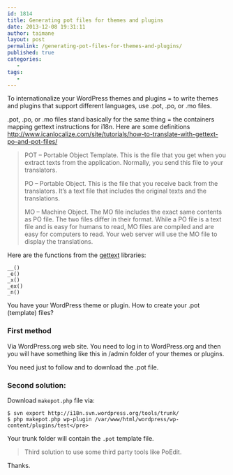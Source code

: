 ```yaml
---
id: 1814
title: Generating pot files for themes and plugins
date: 2013-12-08 19:31:11
author: taimane
layout: post
permalink: /generating-pot-files-for-themes-and-plugins/
published: true
categories:
   -
tags:
   -
---
```

To internationalize your WordPress themes and plugins = to write themes and plugins that support different languages, use .pot, .po, or .mo files.

.pot, .po, or .mo files stand basically for the same thing = the containers mapping gettext instructions for i18n. Here are some definitions http://www.icanlocalize.com/site/tutorials/how-to-translate-with-gettext-po-and-pot-files/

<blockquote>POT – Portable Object Template. This is the file that you get when you extract texts from the application. Normally, you send this file to your translators.

PO – Portable Object. This is the file that you receive back from the translators. It’s a text file that includes the original texts and the translations.

MO – Machine Object. The MO file includes the exact same contents as PO file. The two files differ in their format. While a PO file is a text file and is easy for humans to read, MO files are compiled and are easy for computers to read. Your web server will use the MO file to display the translations.</blockquote>

Here are the functions from the <a href="https://www.gnu.org/software/gettext/">gettext</a> libraries:

```
__()
_e()
_x()
_ex()
_n()
```

You have your WordPress theme or plugin. How to create your .pot (template) files?

### First method 

Via WordPress.org web site. You need to log in to WordPress.org and then you will have something like this in /admin folder of your themes or plugins.

You need just to follow and to download the .pot file.


### Second solution:

Download `makepot.php` file via:
```
$ svn export http://i18n.svn.wordpress.org/tools/trunk/
$ php makepot.php wp-plugin /var/www/html/wordpress/wp-content/plugins/test</pre>
```
Your trunk folder will contain the `.pot` template file.

>Third solution to use some third party tools like PoEdit.



Thanks.  

